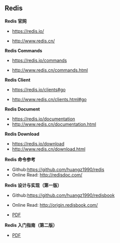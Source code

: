 ## Redis

**Redis 官网**

* https://redis.io/


* http://www.redis.cn/

**Redis Commands**

* https://redis.io/commands


* http://www.redis.cn/commands.html

**Redis Client**

* https://redis.io/clients#go


* http://www.redis.cn/clients.html#go

**Redis Document**

* https://redis.io/documentation
* http://www.redis.cn/documentation.html

**Redis Download**

* https://redis.io/download
* http://www.redis.cn/download.html

**Redis 命令参考** 

* Github:https://github.com/huangz1990/redis
* Online Read: http://redisdoc.com/

**Redis 设计与实现（第一版）**

* Github:https://github.com/huangz1990/redisbook

* Online Read: http://origin.redisbook.com/

* [PDF](https://github.com/yuyongbo/book/blob/master/redis/Redis%E8%AE%BE%E8%AE%A1%E4%B8%8E%E5%AE%9E%E7%8E%B0%2B%E7%AC%AC1%E7%89%88(%E9%BB%84%E5%81%A5%E5%AE%8F%20).pdf )

**Redis 入门指南（第二版）**

* [PDF](https://github.com/yuyongbo/book/blob/master/redis/Redis%E5%85%A5%E9%97%A8%E6%8C%87%E5%8D%97%2B%E7%AC%AC2%E7%89%88(%E6%9D%8E%E5%AD%90%E9%AA%85).pdf)
